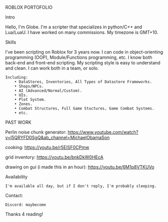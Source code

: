 ROBLOX PORTOFOLIO

Intro

Hello, I'm Globe. I'm a scripter that specializes in python/C++ and Lua/LuaU. I have worked on many commissions. 
My timezone is GMT+10.
    
Skills

I've been scripting on Roblox for 3 years now. I can code in object-orienting programming (OOP), Module/Functions programming, etc. I know both back-end and front-end scripting. My scripting style is easy to understand and clean. I can work both in a team, or solo.

    Including:
        • DataStores, Inventories, All Types of Datastore Frameworks.
        • Shops/NPCs.
        • AI (Advanced/Normal/Custom).
        • UIs.
        • Plot System.
        • Zones.
        • Combat Structures, Full Game Stuctures, Game Combat Systems.
        • etc.



PAST WORK 

Perlin noise chunk generator:
https://www.youtube.com/watch?v=l5QRYFD0SgQ&ab_channel=MichaelObamaSon

cooking:
https://youtu.be/r5EISF0CPmw

grid inventory:
https://youtu.be/bnkDkW0HEcA

drawing on gui (i made this in an hour):
https://youtu.be/6M1p8VTKUVo

Availability

    I'm available all day, but if I don't reply, I'm probably sleeping.

Contact:

    Discord: maybecome

Thanks 4 reading!
